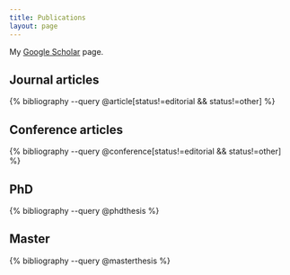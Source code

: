 ```yaml
---
title: Publications
layout: page
---
```


My [Google Scholar](https://scholar.google.com/citations?user=rqfVsosAAAAJ) page.

## Journal articles

{% bibliography --query @article[status!=editorial && status!=other] %}

## Conference articles

{% bibliography --query @conference[status!=editorial && status!=other] %}

## PhD

{% bibliography --query @phdthesis %}

## Master

{% bibliography --query @masterthesis %}